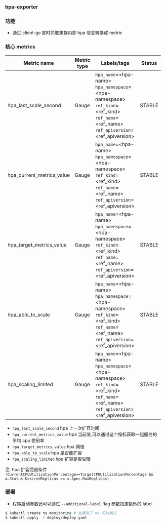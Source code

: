 ### hpa-exporter

### 功能

* 通过 client-go 定时抓取集群内部 hpa 信息转换成 metric
 

### 核心 metrics
| Metric name                       | Metric type | Labels/tags                                                   | Status |
| --------------------------------  | ----------- | ------------------------------------------------------------- | ------ |
| hpa_last_scale_second             | Gauge       | `hpa_name`=&lt;hpa-name&gt; <br> `hpa_namespace`=&lt;hpa-namespace&gt; <br> `ref_kind`=&lt;ref_kind&gt; <br> `ref_name`=&lt;ref_name&gt; `ref_apiversion`=&lt;ref_apiversion&gt;| STABLE |
| hpa_current_metrics_value         | Gauge       | `hpa_name`=&lt;hpa-name&gt; <br> `hpa_namespace`=&lt;hpa-namespace&gt; <br> `ref_kind`=&lt;ref_kind&gt; <br> `ref_name`=&lt;ref_name&gt; `ref_apiversion`=&lt;ref_apiversion&gt;| STABLE |
| hpa_target_metrics_value          | Gauge       | `hpa_name`=&lt;hpa-name&gt; <br> `hpa_namespace`=&lt;hpa-namespace&gt; <br> `ref_kind`=&lt;ref_kind&gt; <br> `ref_name`=&lt;ref_name&gt; `ref_apiversion`=&lt;ref_apiversion&gt;| STABLE |
| hpa_able_to_scale                 | Gauge       | `hpa_name`=&lt;hpa-name&gt; <br> `hpa_namespace`=&lt;hpa-namespace&gt; <br> `ref_kind`=&lt;ref_kind&gt; <br> `ref_name`=&lt;ref_name&gt; `ref_apiversion`=&lt;ref_apiversion&gt;| STABLE |
| hpa_scaling_limited               | Gauge       | `hpa_name`=&lt;hpa-name&gt; <br> `hpa_namespace`=&lt;hpa-namespace&gt; <br> `ref_kind`=&lt;ref_kind&gt; <br> `ref_name`=&lt;ref_name&gt; `ref_apiversion`=&lt;ref_apiversion&gt;| STABLE |


* `hpa_last_scale_second` hpa 上一次扩容时间
* `hpa_current_metrics_value` hpa 当前值,可以通过这个指标获取一组服务的平均 cpu 使用率
* `hpa_target_metrics_value` hpa 阈值
* `hpa_able_to_scale` hpa 是否能扩容
* `hpa_scaling_limited` hpa 扩容是否受限

注: hpa 扩容受限条件 `(CurrentCPUUtilizationPercentage>=TargetCPUUtilizationPercentage && a.Status.DesiredReplicas >= a.Spec.MaxReplicas)`


### 部署
* 程序启动参数还可以通过 `--additional-label` flag 参数指定额外的 label

```bash
$ kubectl create ns monitoring # 如果有了 ns 可以跳过
$ kubectl apply -f deploy/deploy.yaml
```
